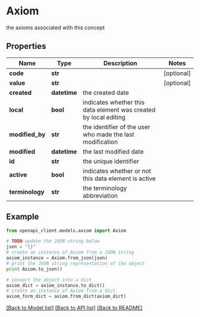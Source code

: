 # Axiom

the axioms associated with this concept

## Properties
Name | Type | Description | Notes
------------ | ------------- | ------------- | -------------
**code** | **str** |  | [optional] 
**value** | **str** |  | [optional] 
**created** | **datetime** | the created date | 
**local** | **bool** | indicates whether this data element was created by local editing | 
**modified_by** | **str** | the identifier of the user who made the last modification | 
**modified** | **datetime** | the last modified date | 
**id** | **str** | the unique identifier | 
**active** | **bool** | indicates whether or not this data element is active | 
**terminology** | **str** | the terminology abbreviation | 

## Example

```python
from openapi_client.models.axiom import Axiom

# TODO update the JSON string below
json = "{}"
# create an instance of Axiom from a JSON string
axiom_instance = Axiom.from_json(json)
# print the JSON string representation of the object
print Axiom.to_json()

# convert the object into a dict
axiom_dict = axiom_instance.to_dict()
# create an instance of Axiom from a dict
axiom_form_dict = axiom.from_dict(axiom_dict)
```
[[Back to Model list]](../README.md#documentation-for-models) [[Back to API list]](../README.md#documentation-for-api-endpoints) [[Back to README]](../README.md)


